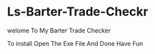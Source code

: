 # Ls-Barter-Trade-Checkr
welome To My Barter Trade Checker

To install Open The Exe File And Done
Have Fun
